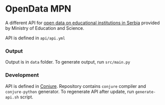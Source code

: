 # OpenData MPN

A different API for [open data on educational institutions in Serbia](http://opendata.mpn.gov.rs/index.php?page=ustanove)
provided by Ministry of Education and Science.

API is defined in `api/api.yml`

### Output

Output is in `data` folder. To generate output, run `src/main.py`

### Development

API is defined in [Conjure](https://palantir.github.io/conjure/#/readme). Repository contains `conjure` compiler and
`conjure-python` generator. To regenerate API after update, run `generate-api.sh` script.

